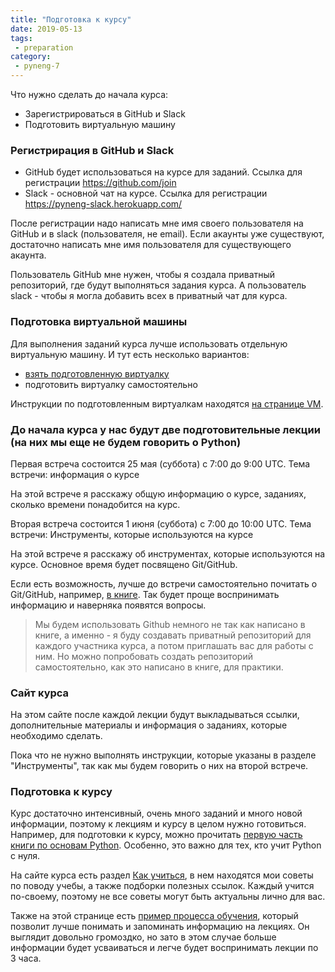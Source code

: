 ```yaml
---
title: "Подготовка к курсу"
date: 2019-05-13
tags:
 - preparation
category:
 - pyneng-7
---
```


Что нужно сделать до начала курса:

* Зарегистрироваться в GitHub и Slack
* Подготовить виртуальную машину


### Регистрирация в GitHub и Slack

* GitHub будет использоваться на курсе для заданий. Ссылка для регистрации https://github.com/join
* Slack - основной чат на курсе. Ссылка для регистрации https://pyneng-slack.herokuapp.com/

После регистрации надо написать мне имя своего пользователя на GitHub и в slack (пользователя, не email). Если акаунты уже существуют, достаточно написать мне имя пользователя для существующего акаунта.

Пользователь GitHub мне нужен, чтобы я создала приватный репозиторий, где будут выполняться задания курса.
А пользователь slack - чтобы я могла добавить всех в приватный чат для курса.

### Подготовка виртуальной машины

Для выполнения заданий курса лучше использовать отдельную виртуальную машину. И тут есть несколько вариантов:

* [взять подготовленную виртуалку](https://pyneng.github.io/docs/course-vm/)
* подготовить виртуалку самостоятельно

Инструкции по подготовленным виртуалкам находятся [на странице VM](https://pyneng.github.io/docs/course-vm/).

### До начала курса у нас будут две подготовительные лекции (на них мы еще не будем говорить о Python)

Первая встреча состоится 25 мая (суббота) с 7:00 до 9:00 UTC.
Тема встречи: информация о курсе

На этой встрече я расскажу общую информацию о курсе, заданиях, сколько времени понадобится на курс.

Вторая встреча состоится 1 июня (суббота) с 7:00 до 10:00 UTC.
Тема встречи: Инструменты, которые используются на курсе

На этой встрече я расскажу об инструментах, которые используются на курсе. Основное время будет посвящено  Git/GitHub.

Если есть возможность, лучше до встречи самостоятельно почитать о Git/GitHub, например, [в книге](https://natenka.gitbook.io/pyneng/part_i/02_git_github). Так будет проще воспринимать информацию и наверняка появятся вопросы.

> Мы будем использовать Github немного не так как написано в книге, а именно - я буду создавать приватный репозиторий для каждого участника курса, а потом приглашать вас для работы с ним. Но можно попробовать создать репозиторий самостоятельно, как это написано в книге, для практики.


### Сайт курса

На этом сайте после каждой лекции будут выкладываться ссылки, дополнительные материалы и информация о заданиях, которые необходимо сделать.

Пока что не нужно выполнять инструкции, которые указаны в разделе "Инструменты", так как мы будем говорить о них на второй встрече.


### Подготовка к курсу

Курс достаточно интенсивный, очень много заданий и много новой информации, поэтому к лекциям и курсу в целом нужно готовиться.
Например, для подготовки к курсу, можно прочитать [первую часть книги по основам Python](https://natenka.gitbook.io/pyneng/part_i). Особенно, это важно для тех, кто учит Python с нуля.

На сайте курса есть раздел [Как учиться](https://pyneng.github.io/docs/learning/), в нем находятся мои советы по поводу учебы, а также подборки полезных ссылок. Каждый учится по-своему, поэтому не все советы могут быть актуальны лично для вас.

Также на этой странице есть [пример процесса обучения](https://pyneng.github.io/docs/learning_sequence/), который позволит лучше понимать и запоминать информацию на лекциях.
Он выглядит довольно громоздко, но зато в этом случае больше информации будет усваиваться и легче будет воспринимать лекции по 3 часа.

